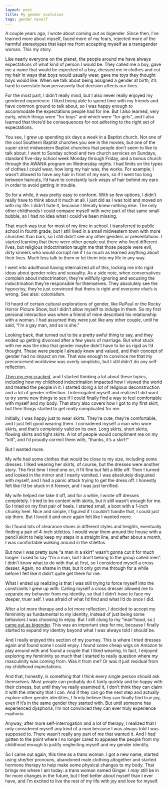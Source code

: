 ```yaml
---
layout: post
title: My gender evolution
tags: gender myself
---
```


A couple years ago, I wrote about coming out as bigender. Since then, I’ve learned more about myself, faced more of my fears, rejected more of the harmful stereotypes that kept me from accepting myself as a transgender woman. This my story.

Like nearly everyone on the planet, the people around me have always expectations of what kind of person I would be. They called me a boy, gave me a name that would be expected of a boy, dressed me in clothes and cut my hair in ways that boys would usually wear, gave me toys they thought boys would like. When we talk about being assigned a gender at birth, it’s hard to overstate how pervasively that decision affects our lives.

For the most part, I didn’t really mind, but I also never really enjoyed my gendered experience. I liked being able to spend time with my friends and have common ground to talk about, so I was happy enough to accommodate the expectations people had for me. But I also learned, very early, which things were “for boys” and which were “for girls”, and I also learned that there’d be consequences for not adhering to the right set of expectations.

You see, I grew up spending six days a week in a Baptist church. Not one of the cool Southern Baptist churches you see in the movies, but one of the super strict midwestern Baptist churches that people don’t seem to like to talk about. I went to Sunday school and two church services on Sundays,  standard five-day school week Monday through Friday, and a bonus church through the AWANA program on Wednesday nights. I had limits on the types of clothes I could wear, how long my hair was, the works. For example, I wasn’t allowed to have any hair in front of my ears, so if I went too long between haircuts, I’d have to constantly tuck wisps of hair behind my ears in order to avoid getting in trouble.

So for a while, it was pretty easy to conform. With so few options, I didn’t really have to think about it much at all. I just did as I was told and moved on with my life. I didn’t hate it, because I literally knew nothing else. The only other childhoods I could compare myself with were part of that same small bubble, so I had no idea what I could’ve been missing.

That much was true for most of my time in school. I transferred to public school in fourth grade, but I still lived in a small
midwestern town with more churches than bars, so I still didn’t see any other genders or presentations. I started learning that there were other people out there who lived different lives, but religious indoctrination taught me that those people were evil, dirty sinners who would corrupt me if I so much as learned anything about their lives. Much less talk to them or let them into my life in any way.

I went into adulthood having internalized all of this, locking me into rigid ideas about gender roles and sexuality. As a side note, when conservatives complain about indoctrination, they’re willfully ignoring and excusing the indoctrination they’re responsible for themselves. They absolutely see the hypocrisy, they’re just convinced that theirs is right and everyone else’s is wrong. See also: colonialism.

I’d heard of certain cultural explorations of gender, like RuPaul or the Rocky Horror Picture Show, but I didn’t allow myself to indulge in them. So my first personal interaction was when a friend of mine described his relationship with a woman. I had assumed they were just like any other couple, until he said, “I’m a gay man, and so is she.”

Looking back, that turned out to be a pretty awful thing to say, and they ended up getting divorced after a few years of marriage. But what stuck with me was the idea that gender maybe didn’t have to be as rigid as I’d thought. These were people I already knew and valued, and their concept of gender had no impact on me. That was enough to convince me that my preconceived worldview was overly simplistic, but I still didn’t do any self-reflection.

[Then my egg cracked](/2025/03/30/how-my-egg-cracked.html), and I started thinking a lot about these topics, including how my childhood indoctrination impacted how I viewed the world and treated the people in it. I started doing a lot of religious deconstruction and a lot of gender reflection. I interrogated myself and realized I did want to try some new things to see if I could finally find a way to feel comfortable with myself and my body. That story also covers how I got to my first skirt, but then things started to get *really* complicated for me.

Initially, I was happy just to wear skirts. They’re cute, they’re comfortable, and I just felt good wearing them. I considered myself a man who wore skirts, and that’s completely valid on its own. Long skirts, short skirts, flowing skirts and tight skirts. A lot of people would compliment me on my “kilt”, and I’d proudly correct them with, “thanks, it’s a skirt!”

But I wanted more.

My wife had some clothes that would be close to my size, including some dresses. I liked wearing her skirts, of course, but the dresses were another story. The first time I tried one on, it fit fine but felt a little off. Then I turned and looked in the mirror and I nearly vomited. I was absolutely disgusted with myself, and I had a panic attack trying to get the dress off. I honestly felt like I’d be stuck in it forever, and I was just terrified.

My wife helped me take it off, and for a while, I wrote off dresses completely. I tried to be content with skirts, but it still wasn’t enough for me. So I tried on my first pair of heels. I started small, a boot with a 1-inch chunky heel. Nice and simple, I figured if I couldn’t handle that, I could just sip there. But I loved it and once again felt like I wanted more.

So I found lots of clearance shoes in different styles and heights, eventually finding a pair of 4-inch stilettos. I would wear them around the house with a pencil skirt to help keep my steps in a straight line, and after about a month, I was comfortable walking around in the stilettos.

But now I was pretty sure “a man in a skirt” wasn’t gonna cut it for much longer. I used to say “I’m a man, but I don’t belong to the group called men”. I didn’t know what to do with that at first, so I considered myself a cross desser. Again, no shame in that, but it only got me through for a while before I felt like it didn’t quite get there for me.

What I ended up realizing is that I was still trying to force myself into the constraints I grew up with. Calling myself a cross dresser allowed me to separate my behavior from my identity, so that I didn’t have to face my deeper, truer self. I was afraid of what I’d find and what I’d do once I did.

After a lot more therapy and a lot more reflection, I decided to accept my femininity as fundamental to my identity, instead of just being some behaviors I was choosing to enjoy. But I still clung to my “man”hood, so [I came out as bigender](/2022/07/29/coming-out-as-bigender.html). This was an important step for me, because I finally started to expand my identity beyond what I was always told I should be.

And I really enjoyed this section of my journey. This is where I tried dresses again and found some I could enjoy. I found some cheap wigs on Amazon to play around with and found a couple that I liked wearing. In fact, I enjoyed exploring my femininity so much that I started to really question where my masculinity was coming from. Was it from me? Or was it just residual from my childhood expectations.

And that, honestly, is something that I think every single person should ask themselves. Most people can probably do it fairly quickly and be happy with their cisness, but until they’ve really examined it, I don’t think they can claim it with the intensity that I can. And if they can go the next step and actually explore other gender identities, I firmly believe they can finally find true joy, even if it’s in the same gender they started with. But until someone has experienced dysphoria, I’m not convinced they can ever truly experience euphoria.

Anyway, after more self-interrogation and a lot of therapy, I realized that I only considered myself any kind of a man because I was always told I was supposed to. There wasn’t really any part of *me* that wanted it. And I had gotten to the point where I no longer cared to appease the people from my childhood enough to justify neglecting myself and my gender identity.

So I came out again, this time as a trans woman. I got a new name, started using she/her pronouns, abandoned male clothing altogether and started hormone therapy to help make some physical changes to my body. That brings me where I am today: a trans woman named Ginger. I *may* still be in for more changes in the future, but I feel better about myself than I ever have, and I’m excited to live the rest of my life with joy and love for myself.